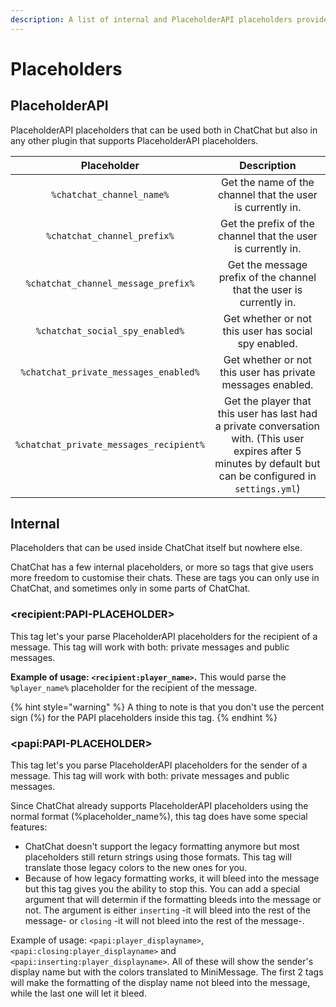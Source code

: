 ```yaml
---
description: A list of internal and PlaceholderAPI placeholders provided by ChatChat.
---
```


# Placeholders

## PlaceholderAPI

PlaceholderAPI placeholders that can be used both in ChatChat but also in any other plugin that supports PlaceholderAPI placeholders.

|               Placeholder               |                                                                           Description                                                                          |
| :-------------------------------------: | :------------------------------------------------------------------------------------------------------------------------------------------------------------: |
|        `%chatchat_channel_name%`        |                                                   Get the name of the channel that the user is currently in.                                                   |
|       `%chatchat_channel_prefix%`       |                                                  Get the prefix of the channel that the user is currently in.                                                  |
|   `%chatchat_channel_message_prefix%`   |                                              Get the message prefix of the channel that the user is currently in.                                              |
|     `%chatchat_social_spy_enabled%`     |                                                      Get whether or not this user has social spy enabled.                                                      |
|  `%chatchat_private_messages_enabled%`  |                                                   Get whether or not this user has private messages enabled.                                                   |
| `%chatchat_private_messages_recipient%` | Get the player that this user has last had a private conversation with. (This user expires after 5 minutes by default but can be configured in `settings.yml`) |

## Internal

Placeholders that can be used inside ChatChat itself but nowhere else.

ChatChat has a few internal placeholders, or more so tags that give users more freedom to customise their chats. These are tags you can only use in ChatChat, and sometimes only in some parts of ChatChat.

### \<recipient:PAPI-PLACEHOLDER>

This tag let's your parse PlaceholderAPI placeholders for the recipient of a message. This tag will work with both: private messages and public messages.

**Example of usage: `<recipient:player_name>`.** This would parse the `%player_name%` placeholder for the recipient of the message.

{% hint style="warning" %}
A thing to note is that you don't use the percent sign (%) for the PAPI placeholders inside this tag.
{% endhint %}

### \<papi:PAPI-PLACEHOLDER>

This tag let's you parse PlaceholderAPI placeholders for the sender of a message. This tag will work with both: private messages and public messages.

Since ChatChat already supports PlaceholderAPI placeholders using the normal format (%placeholder\_name%), this tag does have some special features:

* ChatChat doesn't support the legacy formatting anymore but most placeholders still return strings using those formats. This tag will translate those legacy colors to the new ones for you.
* Because of how legacy formatting works, it will bleed into the message but this tag gives you the ability to stop this. You can add a special argument that will determin if the formatting bleeds into the message or not. The argument is either `inserting` -it will bleed into the rest of the message- or `closing` -it will not bleed into the rest of the message-.

Example of usage: `<papi:player_displayname>`, `<papi:closing:player_displayname>` and `<papi:inserting:player_displayname>`. All of these will show the sender's display name but with the colors translated to MiniMessage. The first 2 tags will make the formatting of the display name not bleed into the message, while the last one will let it bleed.
